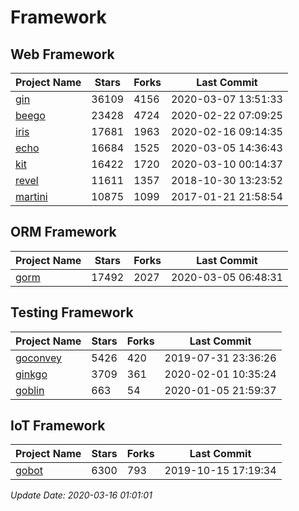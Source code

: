 # Framework

## Web Framework

| Project Name | Stars | Forks | Last Commit |
| ------------ | ----- | ----- | ----------- |
| [gin](https://github.com/gin-gonic/gin) | 36109 | 4156 | 2020-03-07 13:51:33 |
| [beego](https://github.com/astaxie/beego) | 23428 | 4724 | 2020-02-22 07:09:25 |
| [iris](https://github.com/kataras/iris) | 17681 | 1963 | 2020-02-16 09:14:35 |
| [echo](https://github.com/labstack/echo) | 16684 | 1525 | 2020-03-05 14:36:43 |
| [kit](https://github.com/go-kit/kit) | 16422 | 1720 | 2020-03-10 00:14:37 |
| [revel](https://github.com/revel/revel) | 11611 | 1357 | 2018-10-30 13:23:52 |
| [martini](https://github.com/go-martini/martini) | 10875 | 1099 | 2017-01-21 21:58:54 |

## ORM Framework

| Project Name | Stars | Forks | Last Commit |
| ------------ | ----- | ----- | ----------- |
| [gorm](https://github.com/jinzhu/gorm) | 17492 | 2027 | 2020-03-05 06:48:31 |

## Testing Framework

| Project Name | Stars | Forks | Last Commit |
| ------------ | ----- | ----- | ----------- |
| [goconvey](https://github.com/smartystreets/goconvey) | 5426 | 420 | 2019-07-31 23:36:26 |
| [ginkgo](https://github.com/onsi/ginkgo) | 3709 | 361 | 2020-02-01 10:35:24 |
| [goblin](https://github.com/franela/goblin) | 663 | 54 | 2020-01-05 21:59:37 |

## IoT Framework

| Project Name | Stars | Forks | Last Commit |
| ------------ | ----- | ----- | ----------- |
| [gobot](https://github.com/hybridgroup/gobot) | 6300 | 793 | 2019-10-15 17:19:34 |

*Update Date: 2020-03-16 01:01:01*